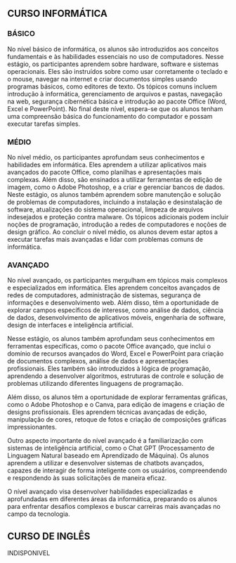 ## CURSO INFORMÁTICA
### BÁSICO

No nível básico de informática, os alunos são introduzidos aos conceitos fundamentais e às habilidades essenciais no uso de computadores. Nesse estágio, os participantes aprendem sobre hardware, software e sistemas operacionais. Eles são instruídos sobre como usar corretamente o teclado e o mouse, navegar na internet e criar documentos simples usando programas básicos, como editores de texto. Os tópicos comuns incluem introdução à informática, gerenciamento de arquivos e pastas, navegação na web, segurança cibernética básica e introdução ao pacote Office (Word, Excel e PowerPoint). No final deste nível, espera-se que os alunos tenham uma compreensão básica do funcionamento do computador e possam executar tarefas simples.

### MÉDIO 

No nível médio, os participantes aprofundam seus conhecimentos e habilidades em informática. Eles aprendem a utilizar aplicativos mais avançados do pacote Office, como planilhas e apresentações mais complexas. Além disso, são ensinados a utilizar ferramentas de edição de imagem, como o Adobe Photoshop, e a criar e gerenciar bancos de dados. Neste estágio, os alunos também aprendem sobre manutenção e solução de problemas de computadores, incluindo a instalação e desinstalação de software, atualizações do sistema operacional, limpeza de arquivos indesejados e proteção contra malware. Os tópicos adicionais podem incluir noções de programação, introdução a redes de computadores e noções de design gráfico. Ao concluir o nível médio, os alunos devem estar aptos a executar tarefas mais avançadas e lidar com problemas comuns de informática.

### AVANÇADO

No nível avançado, os participantes mergulham em tópicos mais complexos e especializados em informática. Eles aprendem conceitos avançados de redes de computadores, administração de sistemas, segurança de informações e desenvolvimento web. Além disso, têm a oportunidade de explorar campos específicos de interesse, como análise de dados, ciência de dados, desenvolvimento de aplicativos móveis, engenharia de software, design de interfaces e inteligência artificial.

Nesse estágio, os alunos também aprofundam seus conhecimentos em ferramentas específicas, como o pacote Office avançado, que inclui o domínio de recursos avançados do Word, Excel e PowerPoint para criação de documentos complexos, análise de dados e apresentações profissionais. Eles também são introduzidos à lógica de programação, aprendendo a desenvolver algoritmos, estruturas de controle e solução de problemas utilizando diferentes linguagens de programação.

Além disso, os alunos têm a oportunidade de explorar ferramentas gráficas, como o Adobe Photoshop e o Canva, para edição de imagens e criação de designs profissionais. Eles aprendem técnicas avançadas de edição, manipulação de cores, retoque de fotos e criação de composições gráficas impressionantes.

Outro aspecto importante do nível avançado é a familiarização com sistemas de inteligência artificial, como o Chat GPT (Processamento de Linguagem Natural baseado em Aprendizado de Máquina). Os alunos aprendem a utilizar e desenvolver sistemas de chatbots avançados, capazes de interagir de forma inteligente com os usuários, compreendendo e respondendo às suas solicitações de maneira eficaz.

O nível avançado visa desenvolver habilidades especializadas e aprofundadas em diferentes áreas da informática, preparando os alunos para enfrentar desafios complexos e buscar carreiras mais avançadas no campo da tecnologia.

## CURSO DE INGLÊS

INDISPONIVEL